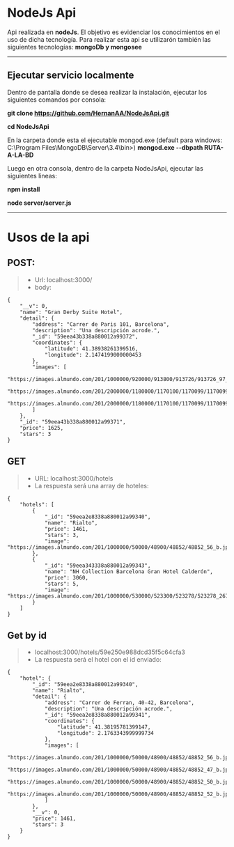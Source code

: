 NodeJs Api
===================

Api realizada en **nodeJs**. El objetivo es evidenciar los conocimientos en el uso de dicha tecnología. Para realizar esta api se utilizarón también las siguientes tecnologías: **mongoDb y mongosee**

----------
Ejecutar servicio localmente
-------------
Dentro de pantalla donde se desea realizar la instalación, ejecutar los siguientes comandos por consola:

**git clone https://github.com/HernanAA/NodeJsApi.git**

**cd NodeJsApi**

En la carpeta donde esta el ejecutable mongod.exe (default para windows: C:\Program Files\MongoDB\Server\3.4\bin>)
**mongod.exe --dbpath RUTA-A-LA-BD**

Luego en otra consola, dentro de la carpeta NodeJsApi, ejecutar las siguientes lineas:

**npm install**

**node server/server.js**


----------
Usos de la api
===================

POST: 
--------------
> - Url: localhost:3000/
> - body: 
```
{
    "__v": 0,
    "name": "Gran Derby Suite Hotel",
    "detail": {
        "address": "Carrer de Paris 101, Barcelona",
        "description": "Una descripción acrode.",
        "_id": "59eea43b338a880012a99372",
        "coordinates": {
            "latitude": 41.38938261399516,
            "longitude": 2.1474199000000453
        },
        "images": [
            "https://images.almundo.com/201/1000000/920000/913800/913726/913726_97_b.jpg",
            "https://images.almundo.com/201/2000000/1180000/1170100/1170099/1170099_56_b.jpg",
            "https://images.almundo.com/201/2000000/1180000/1170100/1170099/1170099_54_b.jpg"
        ]
    },
    "_id": "59eea43b338a880012a99371",
    "price": 1625,
    "stars": 3
}
```

GET
-----------
> - URL: localhost:3000/hotels
> - La respuesta será una array de hoteles:
```
{
    "hotels": [
        {
            "_id": "59eea2e8338a880012a99340",
            "name": "Rialto",
            "price": 1461,
            "stars": 3,
            "image": "https://images.almundo.com/201/1000000/50000/48900/48852/48852_56_b.jpg"
        },
        {
            "_id": "59eea343338a880012a99343",
            "name": "NH Collection Barcelona Gran Hotel Calderón",
            "price": 3060,
            "stars": 5,
            "image": "https://images.almundo.com/201/1000000/530000/523300/523278/523278_267_b.jpg"
        }
    ]
}
```

Get by id
-------------
> - localhost:3000/hotels/59e250e988dcd35f5c64cfa3
> - La respuesta será el hotel con el id enviado:
```
{
    "hotel": {
        "_id": "59eea2e8338a880012a99340",
        "name": "Rialto",
        "detail": {
            "address": "Carrer de Ferran, 40-42, Barcelona",
            "description": "Una descripción acrode.",
            "_id": "59eea2e8338a880012a99341",
            "coordinates": {
                "latitude": 41.38195781399147,
                "longitude": 2.1763343999999734
            },
            "images": [
                "https://images.almundo.com/201/1000000/50000/48900/48852/48852_56_b.jpg",
                "https://images.almundo.com/201/1000000/50000/48900/48852/48852_47_b.jpg",
                "https://images.almundo.com/201/1000000/50000/48900/48852/48852_50_b.jpg",
                "https://images.almundo.com/201/1000000/50000/48900/48852/48852_52_b.jpg"
            ]
        },
        "__v": 0,
        "price": 1461,
        "stars": 3
    }
}
```